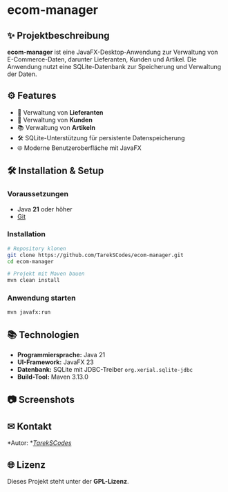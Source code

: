 # ecom-manager

## ✨ Projektbeschreibung

**ecom-manager** ist eine JavaFX-Desktop-Anwendung zur Verwaltung von E-Commerce-Daten, darunter Lieferanten, Kunden und Artikel. Die Anwendung nutzt eine SQLite-Datenbank zur Speicherung und Verwaltung der Daten.

## ⚙️ Features

- 📅 Verwaltung von **Lieferanten**
- 👥 Verwaltung von **Kunden**
- 📚 Verwaltung von **Artikeln**
- 🛠 SQLite-Unterstützung für persistente Datenspeicherung
- 🌐 Moderne Benutzeroberfläche mit JavaFX

## 🛠 Installation & Setup

### Voraussetzungen

- Java **21** oder höher
- [Git](https://git-scm.com/)

### Installation

```bash
# Repository klonen
git clone https://github.com/TarekSCodes/ecom-manager.git
cd ecom-manager

# Projekt mit Maven bauen
mvn clean install
```

### Anwendung starten

```bash
mvn javafx:run
```

## 📚 Technologien

- **Programmiersprache:** Java 21
- **UI-Framework:** JavaFX 23
- **Datenbank:** SQLite mit JDBC-Treiber `org.xerial.sqlite-jdbc`
- **Build-Tool:** Maven 3.13.0

## 📷 Screenshots


## ✉ Kontakt

*Autor: *[*TarekSCodes*](https://github.com/TarekSCodes)

## 🌐 Lizenz

Dieses Projekt steht unter der **GPL-Lizenz**.

